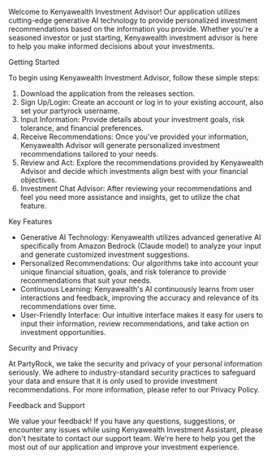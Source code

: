 Welcome to Kenyawealth Investment Advisor! Our application utilizes cutting-edge generative AI technology to provide personalized investment recommendations based on the information you provide. Whether you're a seasoned investor or just starting, Kenyawealth investment advisor is here to help you make informed decisions about your investments.

Getting Started

To begin using Kenyawealth Investment Advisor, follow these simple steps:

1. Download the application from the releases section.
2. Sign Up/Login: Create an account or log in to your existing account, also set your partyrock username.
3. Input Information: Provide details about your investment goals,    risk tolerance, and financial preferences.
4. Receive Recommendations: Once you've provided your information, Kenyawealth Advisor will generate personalized investment recommendations tailored to your needs.
5. Review and Act: Explore the recommendations provided by Kenyawealth Advisor and decide which investments align best with your financial objectives.
6. Investment Chat Advisor: After reviewing your recommendations and feel you need more assistance and insights, get to utilize the chat feature.

Key Features

- Generative AI Technology: Kenyawealth utilizes advanced generative AI specifically from Amazon Bedrock (Claude model) to analyze your input and generate customized investment suggestions.
- Personalized Recommendations: Our algorithms take into account your unique financial situation, goals, and risk tolerance to provide recommendations that suit your needs.
- Continuous Learning: Kenyawealth's AI continuously learns from user interactions and feedback, improving the accuracy and relevance of its recommendations over time.
- User-Friendly Interface: Our intuitive interface makes it easy for users to input their information, review recommendations, and take action on investment opportunities.

Security and Privacy

At PartyRock, we take the security and privacy of your personal information seriously. We adhere to industry-standard security practices to safeguard your data and ensure that it is only used to provide investment recommendations. For more information, please refer to our Privacy Policy.

Feedback and Support

We value your feedback! If you have any questions, suggestions, or encounter any issues while using Kenyawealth Investment Assistant, please don't hesitate to contact our support team. We're here to help you get the most out of our application and improve your investment experience.

